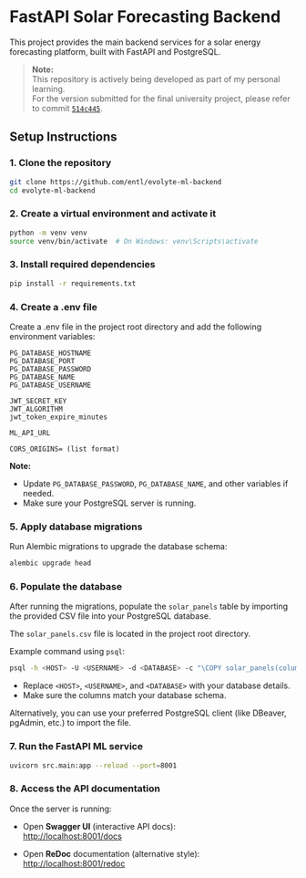 
# FastAPI Solar Forecasting Backend

This project provides the main backend services for a solar energy forecasting platform, built with FastAPI and PostgreSQL.

> **Note:**  
> This repository is actively being developed as part of my personal learning.  
> For the version submitted for the final university project, please refer to commit [`514c445`](https://github.com/entl/evolyte-ml-backend/commit/514c445).


## Setup Instructions

### 1. Clone the repository

```bash
git clone https://github.com/entl/evolyte-ml-backend
cd evolyte-ml-backend
```

### 2. Create a virtual environment and activate it

```bash
python -m venv venv
source venv/bin/activate  # On Windows: venv\Scripts\activate
```

### 3. Install required dependencies

```bash
pip install -r requirements.txt
```
### 4. Create a .env file
Create a .env file in the project root directory and add the following environment variables:

```env
PG_DATABASE_HOSTNAME
PG_DATABASE_PORT
PG_DATABASE_PASSWORD
PG_DATABASE_NAME
PG_DATABASE_USERNAME

JWT_SECRET_KEY
JWT_ALGORITHM
jwt_token_expire_minutes

ML_API_URL

CORS_ORIGINS= (list format)
```

**Note:**  
- Update `PG_DATABASE_PASSWORD`, `PG_DATABASE_NAME`, and other variables if needed.
- Make sure your PostgreSQL server is running.

### 5. Apply database migrations

Run Alembic migrations to upgrade the database schema:

```bash
alembic upgrade head
```

### 6. Populate the database

After running the migrations, populate the `solar_panels` table by importing the provided CSV file into your PostgreSQL database.

The `solar_panels.csv` file is located in the project root directory.

Example command using `psql`:

```bash
psql -h <HOST> -U <USERNAME> -d <DATABASE> -c "\COPY solar_panels(column1, column2, ...) FROM './solar_panels.csv' DELIMITER ',' CSV HEADER;"
```

- Replace `<HOST>`, `<USERNAME>`, and `<DATABASE>` with your database details.
- Make sure the columns match your database schema.

Alternatively, you can use your preferred PostgreSQL client (like DBeaver, pgAdmin, etc.) to import the file.

### 7. Run the FastAPI ML service

```bash
uvicorn src.main:app --reload --port=8001
```

### 8. Access the API documentation

Once the server is running:

- Open **Swagger UI** (interactive API docs):  
  [http://localhost:8001/docs](http://localhost:8001/docs)

- Open **ReDoc** documentation (alternative style):  
  [http://localhost:8001/redoc](http://localhost:8001/redoc)

